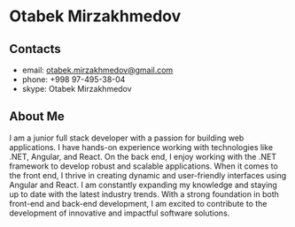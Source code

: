 # Otabek Mirzakhmedov

## Contacts
- email: otabek.mirzakhmedov@gmail.com
- phone: +998 97-495-38-04
- skype: Otabek Mirzakhmedov

## About Me
I am a junior full stack developer with a passion for building web applications. I have hands-on experience working with technologies like .NET, Angular, and React. On the back end, I enjoy working with the .NET framework to develop robust and scalable applications. When it comes to the front end, I thrive in creating dynamic and user-friendly interfaces using Angular and React. I am constantly expanding my knowledge and staying up to date with the latest industry trends. With a strong foundation in both front-end and back-end development, I am excited to contribute to the development of innovative and impactful software solutions.

